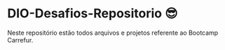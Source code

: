 # DIO-Desafios-Repositorio 😎
Neste repositório estão todos arquivos e projetos referente ao Bootcamp Carrefur.

